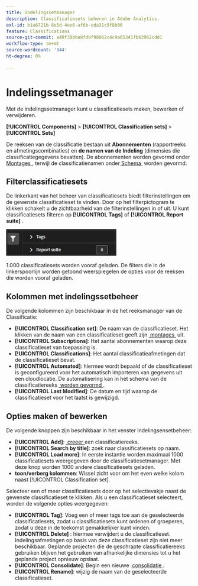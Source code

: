 ```yaml
---
title: Indelingssetmanager
description: Classificatiesets beheren in Adobe Analytics.
exl-id: b1a6721b-8e5d-4ee6-af6b-cda31c9f8b00
feature: Classifications
source-git-commit: a40f30bbe8fdbf98862c4c9a05341fb63962cdd1
workflow-type: tm+mt
source-wordcount: '344'
ht-degree: 0%

---
```


# Indelingssetmanager

Met de indelingssetmanager kunt u classificatiesets maken, bewerken of verwijderen.

**[!UICONTROL Components]** > **[!UICONTROL Classification sets]** > **[!UICONTROL Sets]**

De reeksen van de classificatie bestaan uit **Abonnementen** (rapportreeks en afmetingscombinaties) en **de namen van de Indeling** (dimensies die classificatiegegevens bevatten). De abonnementen worden gevormd onder [&#x200B; Montages &#x200B;](settings.md), terwijl de classificatienamen onder [&#x200B; Schema &#x200B;](schema.md) worden gevormd.

## Filterclassificatiesets

De linkerkant van het beheer van classificatiesets biedt filterinstellingen om de gewenste classificatieset te vinden. Door op het filterpictogram te klikken schakelt u de zichtbaarheid van de filterinstellingen in of uit. U kunt classificatiesets filteren op **[!UICONTROL Tags]** of **[!UICONTROL Report suite]** .

![&#x200B; de vastgestelde filters van de Classificatie &#x200B;](../../assets/classification-set-filters.png)

1.000 classificatiesets worden vooraf geladen. De filters die in de linkerspoorlijn worden getoond weerspiegelen de opties voor de reeksen die worden vooraf geladen.

## Kolommen met indelingssetbeheer

De volgende kolommen zijn beschikbaar in de het reeksmanager van de Classificatie:

* **[!UICONTROL Classification set]**: De naam van de classificatieset. Het klikken van de naam van een classificatieset geeft zijn [&#x200B; montages &#x200B;](settings.md) uit.
* **[!UICONTROL Subscriptions]**: Het aantal abonnementen waarop deze classificatieset van toepassing is.
* **[!UICONTROL Classifications]**: Het aantal classificatieafmetingen dat de classificatieset bevat.
* **[!UICONTROL Automated]**: hiermee wordt bepaald of de classificatieset is geconfigureerd voor het automatisch importeren van gegevens uit een cloudlocatie. De automatisering kan in het schema van de classificatiereeks [&#x200B; worden gevormd &#x200B;](schema.md).
* **[!UICONTROL Last Modified]**: De datum en tijd waarop de classificatieset voor het laatst is gewijzigd.

## Opties maken of bewerken

De volgende knoppen zijn beschikbaar in het venster Indelingsensetbeheer:

* **[!UICONTROL Add]**: [&#x200B; creeer &#x200B;](create.md) een classificatiereeks.
* **[!UICONTROL Search by title]**: zoek naar classificatiesets op naam.
* **[!UICONTROL Load more]**: In eerste instantie worden maximaal 1000 classificatiesets weergegeven door de classificatiesetmanager. Met deze knop worden 1000 andere classificatiesets geladen.
* **toon/verberg kolommen**: Wissel zicht voor om het even welke kolom naast [!UICONTROL Classification set].

Selecteer een of meer classificatiesets door op het selectievakje naast de gewenste classificatieset te klikken. Als u een classificatieset selecteert, worden de volgende opties weergegeven:

* **[!UICONTROL Tag]**: Voeg een of meer tags toe aan de geselecteerde classificatiesets, zodat u classificatiesets kunt ordenen of groeperen, zodat u deze in de toekomst gemakkelijker kunt vinden.
* **[!UICONTROL Delete]** : hiermee verwijdert u de classificatieset. Indelingsafmetingen op basis van deze classificatieset zijn niet meer beschikbaar. Geplande projecten die de geschrapte classificatiereeks gebruiken blijven het gebruiken van afhankelijke dimensies tot u het geplande project opnieuw opslaat.
* **[!UICONTROL Consolidate]**: Begin een nieuwe [&#x200B; consolidatie &#x200B;](../consolidations/process.md).
* **[!UICONTROL Rename]**: wijzig de naam van de geselecteerde classificatieset.
